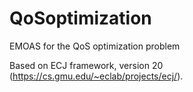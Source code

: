 # QoSoptimization
EMOAS for the QoS optimization problem

Based on ECJ framework, version 20 (https://cs.gmu.edu/~eclab/projects/ecj/).
